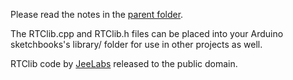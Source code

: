 Please read the notes in the [parent folder](https://github.com/formatc1702/Micro-Word-Clock/tree/master/v2).

The RTClib.cpp and RTClib.h files can be placed into your Arduino sketchbooks's library/ folder for use in other projects as well.

RTClib code by [JeeLabs](http://jeelabs.org) released to the public domain.
